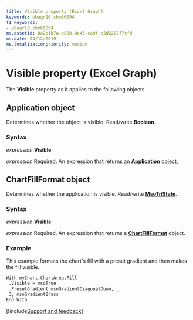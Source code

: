 ```yaml
---
title: Visible property (Excel Graph)
keywords: vbagr10.chm66094
f1_keywords:
- vbagr10.chm66094
ms.assetid: 8a2b1b7a-b880-0e43-ca9f-c5d2207f7cfd
ms.date: 04/12/2019
ms.localizationpriority: medium
---
```



# Visible property (Excel Graph)

The **Visible** property as it applies to the following objects.

## Application object

Determines whether the object is visible. Read/write **Boolean**.

### Syntax

_expression_.**Visible**

_expression_ Required. An expression that returns an **[Application](excel.application-graph-object.md)** object.


## ChartFillFormat object

Determines whether the application is visible. Read/write **[MsoTriState](office.msotristate.md)**.

### Syntax

_expression_.**Visible**

_expression_ Required. An expression that returns a **[ChartFillFormat](Excel.ChartFillFormat.md)** object.

### Example

This example formats the chart's fill with a preset gradient and then makes the fill visible.

```vb
With myChart.ChartArea.Fill 
 .Visible = msoTrue 
 .PresetGradient msoGradientDiagonalDown, _ 
 3, msoGradientBrass 
End With
```

[!include[Support and feedback](~/includes/feedback-boilerplate.md)]